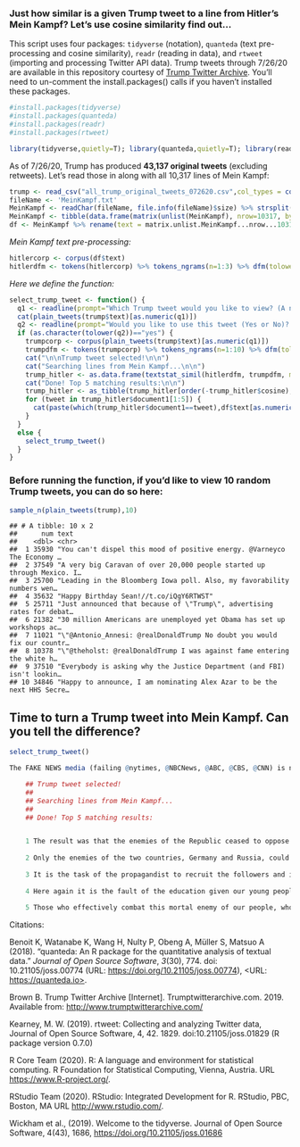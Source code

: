 ### Just how similar is a given Trump tweet to a line from Hitler’s Mein Kampf? Let’s use cosine similarity find out…


This script uses four packages: ```tidyverse``` (notation), ```quanteda``` (text
pre-processing and cosine similarity), ```readr``` (reading in
data), and ```rtweet``` (importing and processing Twitter API data). Trump tweets through 7/26/20 are available in this repository courtesy of [Trump Twitter Archive](http://trumptwitterarchive.com/). You’ll
need to un-comment the install.packages() calls if you haven’t installed
these packages.

``` r
#install.packages(tidyverse)
#install.packages(quanteda)
#install.packages(readr)
#install.packages(rtweet)

library(tidyverse,quietly=T); library(quanteda,quietly=T); library(readr,quietly=T); library(rtweet,quietly=T)
```

As of 7/26/20, Trump has produced **43,137 original tweets** (excluding
retweets). Let’s read those in along with all 10,317 lines of Mein
Kampf:

``` r
trump <- read_csv("all_trump_original_tweets_072620.csv",col_types = cols())
fileName <- 'MeinKampf.txt'
MeinKampf <- readChar(fileName, file.info(fileName)$size) %>% strsplit("\\.\\s|\\!\\s|\\?\\s")
MeinKampf <- tibble(data.frame(matrix(unlist(MeinKampf), nrow=10317, byrow=T),stringsAsFactors=FALSE))
df <- MeinKampf %>% rename(text = matrix.unlist.MeinKampf...nrow...10317..byrow...T.)
```

*Mein Kampf text pre-processing:*

``` r
hitlercorp <- corpus(df$text)
hitlerdfm <- tokens(hitlercorp) %>% tokens_ngrams(n=1:3) %>% dfm(tolower=TRUE,remove_url=TRUE,stem=TRUE,remove_punct=TRUE,remove=c(stopwords("english")))
```

*Here we define the function:*

``` r
select_trump_tweet <- function() {
  q1 <- readline(prompt="Which Trump tweet would you like to view? (A number from 1-43137) ")
  cat(plain_tweets(trump$text)[as.numeric(q1)])
  q2 <- readline(prompt="Would you like to use this tweet (Yes or No)? ")
  if (as.character(tolower(q2))=="yes") {
    trumpcorp <- corpus(plain_tweets(trump$text)[as.numeric(q1)]) 
    trumpdfm <- tokens(trumpcorp) %>% tokens_ngrams(n=1:10) %>% dfm(tolower=TRUE,remove_url=TRUE,stem=TRUE,remove_punct=TRUE,remove=c(stopwords("english"), "t.co", "https", "rt", "amp", "http", "t.c", "can", "~","RT","realdonaldtrump"))
    cat("\n\nTrump tweet selected!\n\n")
    cat("Searching lines from Mein Kampf...\n\n")
    trump_hitler <- as.data.frame(textstat_simil(hitlerdfm, trumpdfm, margin = "documents",method="cosine"))
    cat("Done! Top 5 matching results:\n\n")
    trump_hitler <- as_tibble(trump_hitler[order(-trump_hitler$cosine),])
    for (tweet in trump_hitler$document1[1:5]) {
      cat(paste(which(trump_hitler$document1==tweet),df$text[as.numeric(substr(tweet,5,nchar(tweet)))],"\n\n"))
    }
  }
  else {
    select_trump_tweet()
  }
}
```

### Before running the function, if you’d like to view 10 random Trump tweets, you can do so here:

``` r
sample_n(plain_tweets(trump),10)
```

    ## # A tibble: 10 x 2
    ##      num text                                                                   
    ##    <dbl> <chr>                                                                  
    ##  1 35930 "You can't dispel this mood of positive energy. @Varneyco The Economy …
    ##  2 37549 "A very big Caravan of over 20,000 people started up through Mexico. I…
    ##  3 25700 "Leading in the Bloomberg Iowa poll. Also, my favorability numbers wen…
    ##  4 35632 "Happy Birthday Sean!//t.co/iQgY6RTWST"                                
    ##  5 25711 "Just announced that because of \"Trump\", advertising rates for debat…
    ##  6 21382 "30 million Americans are unemployed yet Obama has set up workshops ac…
    ##  7 11021 "\"@Antonio_Annesi: @realDonaldTrump No doubt you would fix our countr…
    ##  8 10378 "\"@theholst: @realDonaldTrump I was against fame entering the white h…
    ##  9 37510 "Everybody is asking why the Justice Department (and FBI) isn't lookin…
    ## 10 34846 "Happy to announce, I am nominating Alex Azar to be the next HHS Secre…

Time to turn a Trump tweet into Mein Kampf. Can you tell the difference?
------------------------------------------------------------------------

``` r
select_trump_tweet()
```
``` r
The FAKE NEWS media (failing @nytimes, @NBCNews, @ABC, @CBS, @CNN) is not my enemy, it is the enemy of the American People!

    ## Trump tweet selected!
    ## 
    ## Searching lines from Mein Kampf...
    ## 
    ## Done! Top 5 matching results:


    1 The result was that the enemies of the Republic ceased to oppose the Republic as such and helped to subjugate those who were also enemies of the Republic, though for quite different reasons 
    
    2 Only the enemies of the two countries, Germany and Russia, could have an active interest in such a war under these circumstances 
    
    3 It is the task of the propagandist to recruit the followers and it is the task of the organizer to select the members 
     
    4 Here again it is the fault of the education given our young people 
    
    5 Those who effectively combat this mortal enemy of our people, who is at the same time the enemy of all Aryan peoples and all culture, can only expect to arouse opposition on the part of this race and become the object of its slanderous attacks
```

Citations:

Benoit K, Watanabe K, Wang H, Nulty P, Obeng A, Müller S, Matsuo A (2018). “quanteda: An R package for the quantitative
analysis of textual data.” _Journal of Open Source Software_, *3*(30), 774. doi: 10.21105/joss.00774 (URL:
https://doi.org/10.21105/joss.00774), <URL: https://quanteda.io>.

Brown B. Trump Twitter Archive [Internet]. Trumptwitterarchive.com. 2019. Available from: http://www.trumptwitterarchive.com/

Kearney, M. W. (2019). rtweet: Collecting and analyzing Twitter data, Journal of Open Source Software, 4, 42. 1829.
  doi:10.21105/joss.01829 (R package version 0.7.0)

R Core Team (2020). R: A language and environment for statistical computing. R Foundation for Statistical Computing,
  Vienna, Austria. URL https://www.R-project.org/.
  
RStudio Team (2020). RStudio: Integrated Development for R. RStudio, PBC, Boston, MA URL http://www.rstudio.com/.

Wickham et al., (2019). Welcome to the tidyverse. Journal of Open Source Software, 4(43), 1686,
  https://doi.org/10.21105/joss.01686
